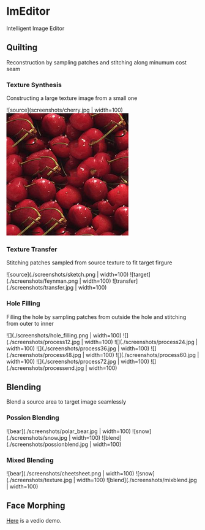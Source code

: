 # ImEditor

Intelligent Image Editor 

## Quilting

Reconstruction by sampling patches and stitching along minumum cost seam

### Texture Synthesis

Constructing a large texture image from a small one

![source](screenshots/cherry.jpg | width=100) 
![target](./screenshots/cherry_cut.jpg)

### Texture Transfer

Stitching patches sampled from source texture to fit target firgure

![source](./screenshots/sketch.png | width=100) ![target](./screenshots/feynman.png | width=100) ![transfer](./screenshots/transfer.jpg | width=100)

### Hole Filling

Filling the hole by sampling patches from outside the hole and stitching from outer to inner 

![](./screenshots/hole_filling.png | width=100) ![](./screenshots/process12.jpg | width=100) ![](./screenshots/process24.jpg | width=100) ![](./screenshots/process36.jpg | width=100)
![](./screenshots/process48.jpg | width=100) ![](./screenshots/process60.jpg | width=100) ![](./screenshots/process72.jpg | width=100) ![](./screenshots/processend.jpg | width=100)

## Blending 

Blend a source area to target image seamlessly

### Possion Blending

![bear](./screenshots/polar_bear.jpg | width=100) ![snow](./screenshots/snow.jpg | width=100) ![blend](./screenshots/possionblend.jpg | width=100)

### Mixed Blending

![bear](./screenshots/cheetsheet.png | width=100) ![snow](./screenshots/texture.jpg | width=100) ![blend](./screenshots/mixblend.jpg | width=100)


## Face Morphing

[Here](https://youtu.be/vI6KBtKDtrg) is a vedio demo.

